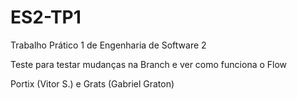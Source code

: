 # ES2-TP1
Trabalho Prático 1 de Engenharia de Software 2


Teste para testar mudanças na Branch e ver como funciona o Flow

Portix (Vitor S.) e Grats (Gabriel Graton)
